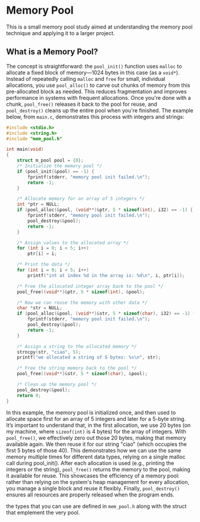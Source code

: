# Memory Pool

This is a small memory pool study aimed at understanding the memory pool technique and applying it to a larger project.

## What is a Memory Pool?

The concept is straightforward: the `pool_init()` function uses `malloc` to allocate a fixed block of memory—1024 bytes in this case (as a `void*`). Instead of repeatedly calling `malloc` and `free` for small, individual allocations, you use `pool_alloc()` to carve out chunks of memory from this pre-allocated block as needed. This reduces fragmentation and improves performance in systems with frequent allocations. Once you're done with a chunk, `pool_free()` releases it back to the pool for reuse, and `pool_destroy()` cleans up the entire pool when you're finished. The example below, from `main.c`, demonstrates this process with integers and strings:

```c
#include <stdio.h>
#include <string.h>
#include "mem_pool.h"

int main(void)
{
    struct m_pool pool = {0};
    /* Initialize the memory pool */
    if (pool_init(&pool) == -1) {
        fprintf(stderr, "memory pool init failed.\n");
        return -1;
    }

    /* Allocate memory for an array of 5 integers */
    int *ptr = NULL;
    if (pool_alloc(&pool, (void**)&ptr, 5 * sizeof(int), i32) == -1) {
        fprintf(stderr, "memory pool init failed.\n");
        pool_destroy(&pool);
        return -1;
    }

    /* Assign values to the allocated array */
    for (int i = 0; i < 5; i++)
        ptr[i] = i;

    /* Print the data */
    for (int i = 0; i < 5; i++)
        printf("int at index %d in the array is: %d\n", i, ptr[i]);

    /* Free the allocated integer array back to the pool */
    pool_free((void**)&ptr, 5 * sizeof(int), &pool);

    /* Now we can reuse the memory with other data */
    char *str = NULL;
    if (pool_alloc(&pool, (void**)&str, 5 * sizeof(char), i32) == -1) {
        fprintf(stderr, "memory pool init failed.\n");
        pool_destroy(&pool);
        return -1;
    }

    /* Assign a string to the allocated memory */
    strncpy(str, "ciao", 5);
    printf("we allocated a string of 5 bytes: %s\n", str);

    /* Free the string memory back to the pool */
    pool_free((void**)&str, 5 * sizeof(char), &pool);

    /* Clean up the memory pool */
    pool_destroy(&pool);
    return 0;
}
```

In this example, the memory pool is initialized once, and then used to allocate space first for an array of 5 integers and later for a 5-byte string. 
It’s important to understand that, in the first allocation, we use 20 bytes (on my machine, where `sizeof(int)` is 4 bytes) for the array of integers. 
With `pool_free()`, we effectively zero out those 20 bytes, making that memory available again. 
We then reuse it for our string "ciao" (which occupies the first 5 bytes of those 40). This demonstrates how we can use the same memory multiple times for different data types, relying on a single malloc call during pool_init(). 
After each allocation is used (e.g., printing the integers or the string), `pool_free()` returns the memory to the pool, making it available for reuse. 
This showcases the efficiency of a memory pool: rather than relying on the system's heap management for every allocation, you manage a single block and reuse it flexibly. 
Finally, `pool_destroy()` ensures all resources are properly released when the program ends.

the types that you can use are defined in `mem_pool.h` along with the struct that emplement the very pool.
